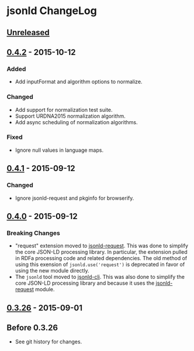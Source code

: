 # jsonld ChangeLog

## [Unreleased]

## [0.4.2] - 2015-10-12

### Added
- Add inputFormat and algorithm options to normalize.

### Changed
- Add support for normalization test suite.
- Support URDNA2015 normalization algorithm.
- Add async scheduling of normalization algorithms.

### Fixed
- Ignore null values in language maps.

## [0.4.1] - 2015-09-12

### Changed
- Ignore jsonld-request and pkginfo for browserify.

## [0.4.0] - 2015-09-12

### Breaking Changes
- "request" extension moved to [jsonld-request][]. This was done to simplify
  the core JSON-LD processing library. In particular, the extension pulled in
  RDFa processing code and related dependencies. The old method of using this
  exension of `jsonld.use('request')` is deprecated in favor of using the new
  module directly.
- The `jsonld` tool moved to [jsonld-cli][]. This was also done to simplify the
  core JSON-LD processing library and because it uses the [jsonld-request][]
  module.

## [0.3.26] - 2015-09-01

## Before 0.3.26

- See git history for changes.

[jsonld-cli]: https://github.com/digitalbazaar/jsonld-cli
[jsonld-request]: https://github.com/digitalbazaar/jsonld-request

[Unreleased]: https://github.com/digitalbazaar/jsonld/compare/0.4.2...HEAD
[0.4.2]: https://github.com/digitalbazaar/jsonld/compare/0.4.1...0.4.2
[0.4.1]: https://github.com/digitalbazaar/jsonld/compare/0.4.0...0.4.1
[0.4.0]: https://github.com/digitalbazaar/jsonld/compare/0.3.26...0.4.0
[0.3.26]: https://github.com/digitalbazaar/jsonld/compare/0.3.25...0.3.26
